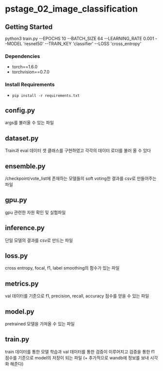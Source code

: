 # pstage_02_image_classification

## Getting Started    
python3 train.py --EPOCHS 10 --BATCH_SIZE 64 --LEARNING_RATE 0.001 --MODEL 'resnet50' --TRAIN_KEY 'classifier' --LOSS 'cross_entropy'

### Dependencies
- torch==1.6.0
- torchvision==0.7.0                                                              

### Install Requirements
- `pip install -r requirements.txt`

### 
config.py
---
args를 불러올 수 있는 파일

dataset.py
---
Train과 eval 데이터 셋 클래스를 구현하였고 각각의 데이터 로더를 불러 올 수 있다

ensemble.py
---
/checkpoint/vote_list에 존재하는 모델들의 soft voting한 결과를 csv로 만들어주는 파일

gpu.py
---
gpu 관련한 자원 확인 및 실험파일

inference.py
---
단일 모델의 결과를 csv로 만드는 파일

loss.py
---
cross entropy, focal, f1, label smoothing의 함수가 있는 파일

metrics.py
---
val 데이터를 기준으로 f1, precision, recall, accuracy 점수를 얻을 수 있는 파일

model.py
---
pretrained 모델을 가져올 수 있는 파일

train.py
---
train 데이터를 통한 모델 학습과 val 데이터를 통한 검증이 이루어지고 검증을 통한 f1 점수를 기준으로 model의 저장이 되는 파일 (+ 추가적으로 wandb에 정보를 보내 시각화 해준다)
